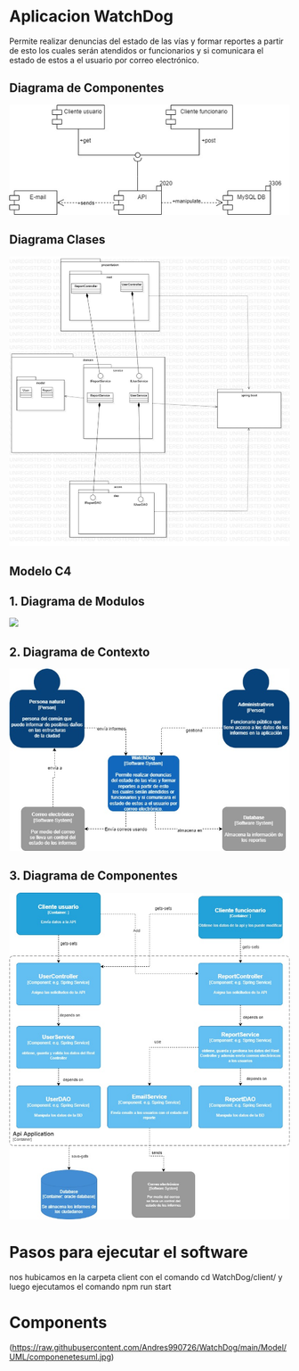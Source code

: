# Aplicacion WatchDog

Permite realizar denuncias del estado de las vías y formar reportes a partir de esto
los cuales serán atendidos or funcionarios y si comunicara el estado de estos a el usuario por correo electrónico.

## Diagrama de Componentes
<div align="left">
    <img src="/Model/UML/componentesuml.jpg" width="600px"</img> 
</div>

## Diagrama Clases
<div align="left">
    <img src="/Model/UML/api diagrama clases.jpg" width="600px"</img> 
</div>


## Modelo C4

## 1. Diagrama de Modulos
<div align="left">
    <img src="/Model/UML/diagramModulos.jpg" width="600px"</img> 
</div>

## 2. Diagrama de Contexto
<div align="left">
    <img src="/Model/C4/diagramadeContexto.jpg" width="600px"</img> 
</div>

## 3. Diagrama de Componentes
<div align="left">
    <img src="/Model/C4/diagramaComponentes.jpg" width="600px"</img> 
</div>

# Pasos para ejecutar el software
nos hubicamos en la carpeta client con el comando cd WatchDog/client/ y luego ejecutamos el comando npm run start

# Components
(https://raw.githubusercontent.com/Andres990726/WatchDog/main/Model/UML/componenetesuml.jpg)
